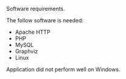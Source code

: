 Software requirements.

The follow software is needed:
  * Apache HTTP
  * PHP
  * MySQL
  * Graphviz
  * Linux

Application did not perform well on Windows.